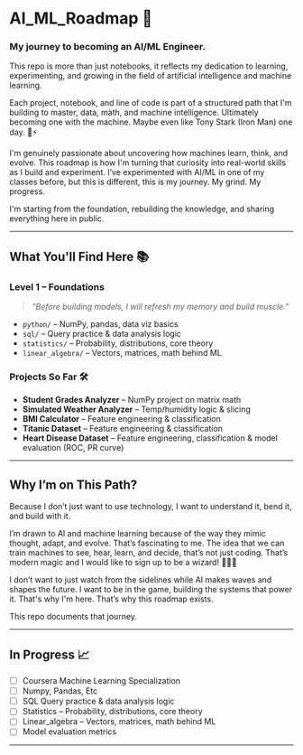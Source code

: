 # AI_ML_Roadmap 🧠 

### My journey to becoming an AI/ML Engineer.

This repo is more than just notebooks, it reflects my dedication to learning, experimenting, and growing in the field of artificial intelligence and machine learning.

Each project, notebook, and line of code is part of a structured path that I'm building to master, data, math, and machine intelligence. Ultimately becoming one with the machine.  Maybe even like Tony Stark (Iron Man) one day. 🤖⚡

I'm genuinely passionate about uncovering how machines learn, think, and evolve.  This roadmap is how I'm turning that curiosity into real-world skills as I build and experiment. I’ve experimented with AI/ML in one of my classes before, but this is different, this is my journey.  My grind.  My progress.  

I'm starting from the foundation, rebuilding the knowledge, and sharing everything here in public.

---

## What You'll Find Here 📚

### Level 1 – Foundations
> *“Before building models, I will refresh my memory and build muscle.”*

- `python/` – NumPy, pandas, data viz basics  
- `sql/` – Query practice & data analysis logic  
- `statistics/` – Probability, distributions, core theory  
- `linear_algebra/` – Vectors, matrices, math behind ML  

### Projects So Far 🛠
- **Student Grades Analyzer** – NumPy project on matrix math
- **Simulated Weather Analyzer** – Temp/humidity logic & slicing
- **BMI Calculator** – Feature engineering & classification
- **Titanic Dataset** – Feature engineering & classification
- **Heart Disease Dataset** –  Feature engineering, classification & model evaluation (ROC, PR curve)

---

## Why I’m on This Path?

Because I don’t just want to use technology, I want to understand it, bend it, and build with it.

I’m drawn to AI and machine learning because of the way they mimic thought, adapt, and evolve. That’s fascinating to me. The idea that we can train machines to see, hear, learn, and decide, that’s not just coding. That’s modern magic and I would like to sign up to be a wizard! 🧙🏽‍♂️

I don’t want to just watch from the sidelines while AI makes waves and shapes the future. I want to be in the game, building the systems that power it.  That's why I'm here. That’s why this roadmap exists.

This repo documents that journey.

---

## In Progress 📈 
- [ ] Coursera Machine Learning Specialization
- [ ] Numpy, Pandas, Etc  
- [ ] SQL Query practice & data analysis logic  
- [ ] Statistics – Probability, distributions, core theory  
- [ ] Linear_algebra – Vectors, matrices, math behind ML  
- [ ] Model evaluation metrics  
---
